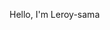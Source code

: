 Hello, I'm Leroy-sama

<!---
Leroy-sama/Leroy-sama is a ✨ special ✨ repository because its `README.md` (this file) appears on your GitHub profile.
You can click the Preview link to take a look at your changes.
--->
